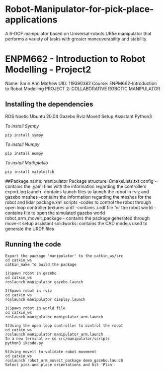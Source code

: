 # Robot-Manipulator-for-pick-place-applications
A 6-DOF manipulator based on Universal-robots UR5e manipulator that performs a variety of tasks with greater maneuverability and stability. 
# ENPM662 - Introduction to Robot Modelling - Project2
Name: Sarin Ann Mathew
UID: 119390382
Course:  ENPM662-Introduction to Robot Modelling
PROJECT 2: COLLABORATIVE ROBOTIC MANIPULATOR

## Installing the dependencies
ROS Noetic
Ubuntu 20.04
Gazebo
Rviz
Moveit Setup Assistant
Python3

*To install Sympy*
```
pip install sympy
```
*To install Numpy*
```
pip install numpy
```
*To install Mathplotlib*
```
pip install matplotlib
```
##Package name: manipulator
Package structure:
CmakeLists.txt
config -contains the .yaml files with the information regarding the controllers
export.log
launch -contains launch files to launch the robot in rviz and gazebo
meshes -contains the information regarding the meshes for the robot and lidar
package.xml
scripts -codes to control the robot through open loop controller
textures
urdf -contains .urdf file for the robot
world -contains file to open the simulated gazebo world
robot_arm_moveit_package - contains the package generated through move-it setup assistant
solidworks: contains the CAD models used to generate the URDF files

## Running the code
```
Export the package 'manipulator' to the catkin_ws/src
cd catkin_ws
catkin_make To build the package
 
1)Spawn robot in gazebo
cd catkin_ws
roslaunch manipulator gazebo.launch

2)Spawn robot in rviz
cd catkin_ws
roslaunch manipulator display.launch

3)Spawn robot in world file
cd catkin_ws
roslaunch manipulator manipulator_arm.launch

4)Using the open loop controller to control the robot
cd catkin_ws
roslaunch manipulator manipulator_arm.launch
In a new terminal >> cd src/manipulator/scripts
python3 ikcode.py

5)Using moveit to validate robot movement
cd catkin_ws
roslaunch robot_arm_moveit_package demo_gazebo.launch
Select pick and place orientations and hit 'Plan'

```





